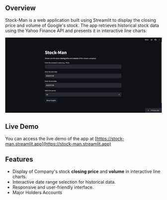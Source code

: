## Overview

Stock-Man is a web application built using Streamlit to display the closing price and volume of Google's stock. The app retrieves historical stock data using the Yahoo Finance API and presents it in interactive line charts.

![Stock-Man Screenshot](screenshot.png)

## Live Demo

You can access the live demo of the app at [https://stock-man.streamlit.app](https://stock-man.streamlit.app)

## Features

- Display of Company's stock **closing price** and **volume** in interactive line charts.
- Interactive date range selection for historical data.
- Responsive and user-friendly interface.
- Major Holders Accounts

